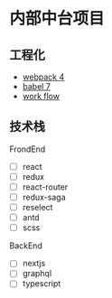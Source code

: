 # 内部中台项目

## 工程化
- [webpack 4](./blog/webpack.md) 
- [babel 7](./blog/babel.md)
- [work flow](./blog/workflow.md)

## 技术栈
FrondEnd
- [ ] react
- [ ] redux
- [ ] react-router
- [ ] redux-saga
- [ ] reselect
- [ ] antd
- [ ] scss

BackEnd
- [ ] nextjs
- [ ] graphql
- [ ] typescript